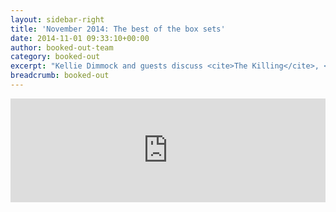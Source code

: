 ```yaml
---
layout: sidebar-right
title: 'November 2014: The best of the box sets'
date: 2014-11-01 09:33:10+00:00
author: booked-out-team
category: booked-out
excerpt: "Kellie Dimmock and guests discuss <cite>The Killing</cite>, <cite>Mad Men</cite>, <cite>Game of Thrones</cite> and <cite>Our Zoo</cite>."
breadcrumb: booked-out
---
```

<iframe width="100%" height="166" scrolling="no" frameborder="no" src="https://w.soundcloud.com/player/?url=https%3A//api.soundcloud.com/tracks/182074651&amp;color=ff5500&amp;auto_play=false&amp;hide_related=false&amp;show_comments=true&amp;show_user=true&amp;show_reposts=false"></iframe>
